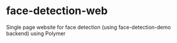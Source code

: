 # face-detection-web
Single page website for face detection (using face-detection-demo backend) using Polymer
